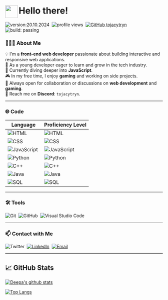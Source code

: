 # <img src="https://user-images.githubusercontent.com/39513876/112366216-8cfe7400-8cfe-11eb-8116-7d3dbae20e97.gif" width="40" align="left"/> Hello there! 

![version:20.10.2024](https://img.shields.io/badge/version-20.10.2024-informational)&nbsp;
![profile views](https://komarev.com/ghpvc/?username=tojacytryn)&nbsp;
[![GitHub tojacytryn](https://img.shields.io/github/followers/tojacytryn?label=follow&style=social)](https://github.com/tojacytryn)&nbsp;
![build: passing](https://img.shields.io/badge/build-passing-success)

### 👨🏻‍💻 About Me

💡 I'm a **front-end web developer** passionate about building interactive and responsive web applications.  \
👶 As a young developer eager to learn and grow in the tech industry. \
🌱 Currently diving deeper into **JavaScript**.  \
🎮 In my free time, I enjoy **gaming** and working on side projects.  \
💬 Always open for collaboration or discussions on **web development** and **gaming**. \
📩 Reach me on **Discord**: `tojacytryn`.

---

### 🌐 Code

| Language      | Proficiency Level  |
|---------------|---------------------|
| ![HTML](https://img.shields.io/badge/-HTML-05122A?style=flat&logo=html5)&nbsp;       | ![HTML](https://img.shields.io/badge/-80%25-brightgreen) |
| ![CSS](https://img.shields.io/badge/-CSS-05122A?style=flat&logo=css3&logoColor=1572B6)&nbsp;    | ![CSS](https://img.shields.io/badge/-50%25-green) |
| ![JavaScript](https://img.shields.io/badge/-JavaScript-05122A?style=flat&logo=javascript)&nbsp; | ![JavaScript](https://img.shields.io/badge/-40%25-yellow) |
| ![Python](https://img.shields.io/badge/-Python-05122A?style=flat&logo=python)&nbsp; | ![Python](https://img.shields.io/badge/-30%25-orange) |
| ![C++](https://img.shields.io/badge/-C++-05122A?style=flat&logo=C%2B%2B&logoColor=00599C)&nbsp; | ![C++](https://img.shields.io/badge/-10%25-red) |
| ![Java](https://img.shields.io/badge/Java-05122A?style=flat&logo=openjdk&logoColor=white)&nbsp;    | ![Java](https://img.shields.io/badge/-5%25-darkred) |
| ![SQL](https://img.shields.io/badge/-SQL-05122A?style=flat&logo=postgresql)&nbsp; | ![SQL](https://img.shields.io/badge/-50%25-green) |

---

### 🛠 Tools

![Git](https://img.shields.io/badge/-Git-05122A?style=flat&logo=git)&nbsp;
![GitHub](https://img.shields.io/badge/-GitHub-05122A?style=flat&logo=github)&nbsp;
![Visual Studio Code](https://img.shields.io/badge/-Visual%20Studio%20Code-05122A?style=flat&logo=visual-studio-code&logoColor=007ACC)&nbsp;

---

### 📫 Contact with Me

![Twitter](https://img.shields.io/badge/Twitter-05122A?logo=x&link=https%3A%2F%2Fx.com%2Ftojacytryn%2F)&nbsp;
[![LinkedIn](https://img.shields.io/badge/-LinkedIn-05122A?style=flat&logo=linkedin)](https://www.linkedin.com/in/tojacytryn/)&nbsp;
[![Email](https://img.shields.io/badge/-Email-05122A?style=flat&logo=gmail)](mailto:pancytryn.dawid@gmail.com)

---

## 📈 GitHub Stats 

[![Deepa's github stats](https://github-readme-stats.vercel.app/api?username=deepajarout)](https://github.com/tojacytryn)

[![Top Langs](https://github-readme-stats.vercel.app/api/top-langs/?username=deepajarout&layout=compact)](https://github.com/tojacytryn)
